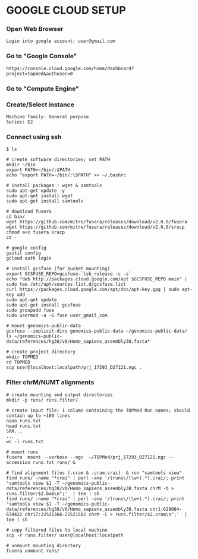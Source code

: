 # GOOGLE CLOUD SETUP #

### Open Web Browser ###
    Login into google account: user@gmail.com

### Go to "Google Console" ### 
    https://console.cloud.google.com/home/dashboard?project=topmed&authuser=0

### Go to "Compute Engine" ###

### Create/Select instance ###
    Machine family: General purpose
    Series: E2

### Connect using ssh ###

    $ ls
 
    # create software directories; set PATH
    mkdir ~/bin
    export PATH=~/bin/:$PATH
    echo "export PATH=~/bin/:\$PATH" >> ~/.bashrc
 
    # install packages : wget & samtools
    sudo apt-get update -y
    sudo apt-get install wget
    sudo apt-get install samtools
 
    # download fusera
    cd bin/
    wget https://github.com/mitre/fusera/releases/download/v2.0.0/fusera 
    wget https://github.com/mitre/fusera/releases/download/v2.0.0/sracp
    chmod a+x fusera sracp 
    cd -
 
    # google config
    gsutil config 
    gcloud auth login
 
    # install gcsfuse (for bucket mounting)
    export GCSFUSE_REPO=gcsfuse-`lsb_release -c -s`
    echo "deb http://packages.cloud.google.com/apt $GCSFUSE_REPO main" | sudo tee /etc/apt/sources.list.d/gcsfuse.list
    curl https://packages.cloud.google.com/apt/doc/apt-key.gpg | sudo apt-key add -
    sudo apt-get update
    sudo apt-get install gcsfuse
    sudo groupadd fuse
    sudo usermod -a -G fuse user_gmail_com

    # mount genomics-public-data
    gcsfuse --implicit-dirs genomics-public-data ~/genomics-public-data/ 
    ls ~/genomics-public-data/references/hg38/v0/Homo_sapiens_assembly38.fasta*

    # create project directory
    mkdir TOPMED
    cd TOPMED
    scp user@localhost:localpath/prj_17293_D27121.ngc .    

### Filter chrM/NUMT alignments ###

    # create mounting and output directories
    mkdir -p runs/ runs.filter/

    # create input file: 1 column containing the TOPMed Run names; should contain up to ~100 lines 
    nano runs.txt 
    head runs.txt 
    SRR...
    ...
    wc -l runs.txt 

    # mount runs
    fusera  mount --verbose --ngc  ~/TOPMed/prj_17293_D27121.ngc --accession runs.txt runs/ & 

    # find alignment files (.cram & .cram.crai)  & run "samtools view" 
    find runs/ -name "*crai" | perl -ane '/(runs\/(\w+).*).crai/; print "samtools view $1 -T ~/genomics-public-data/references/hg38/v0/Homo_sapiens_assembly38.fasta chrM -b > runs.filter/$2.bam\n";'  | tee | sh
    find runs/ -name "*crai" | perl -ane '/(runs\/(\w+).*).crai/; print "samtools view $1 -T ~/genomics-public-data/references/hg38/v0/Homo_sapiens_assembly38.fasta chr1:629084-634422 chr17:22521366-22521502 chrM -C > runs.filter/$2.cram\n";'  | tee | sh
    
    # copy filtered files to local machine
    scp -r runs.filter/ user@localhost:localpath
    
    # unmount mounting directory
    fusera unmount runs/


